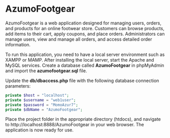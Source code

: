 # AzumoFootgear

AzumoFootgear is a web application designed for managing users, orders, and products for an online footwear store. Customers can browse products, add items to their cart, apply coupons, and place orders. Administrators can manage users, view and manage all orders, and access detailed order information.

To run this application, you need to have a local server environment such as XAMPP or MAMP. After installing the local server, start the Apache and MySQL services. Create a database called **AzumoFootgear** in phpMyAdmin and import the **azumofootgear.sql** file.

Update the **db/dbaccess.php** file with the following database connection parameters:
```php
private $host = "localhost";
private $username = "web1user";
private $password = "MomoAzur7";
private $dbName = "AzumoFootgear";
```

Place the project folder in the appropriate directory (htdocs), and navigate to http://localhost:8888/AzumoFootgear in your web browser. The application is now ready for use.
